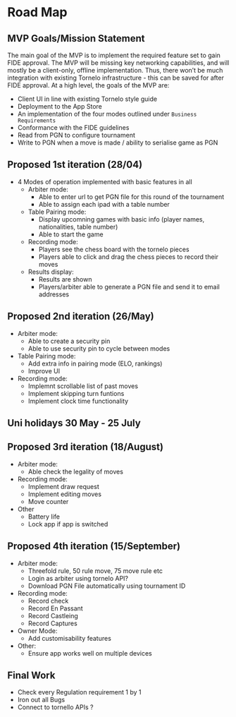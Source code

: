 # Road Map

## MVP Goals/Mission Statement
The main goal of the MVP is to implement the required feature set to gain FIDE approval. The MVP will be missing key networking capabilities, and will mostly be a client-only, offline implementation. Thus, there won’t be much integration with existing Tornelo infrastructure - this can be saved for after FIDE approval.
At a high level, the goals of the MVP are:
- Client UI in line with existing Tornelo style guide
- Deployment to the App Store
- An implementation of the four modes outlined under `Business Requirements`
- Conformance with the FIDE guidelines
- Read from PGN to configure tournament
- Write to PGN when a move is made / ability to serialise game as PGN


## Proposed 1st iteration (28/04)
- 4 Modes of operation implemented with basic features in all
  - Arbiter mode:
    - Able to enter url to get PGN file for this round of the tournament
    - Able to assign each ipad with a table number
  - Table Pairing mode:
    - Display upcomning games with basic info (player names, nationalities, table number)
    - Able to start the game
  - Recording mode:
    - Players see the chess board with the tornelo pieces 
    - Players able to click and drag the chess pieces to record their moves
  - Results display:
    - Results are shown
    - Players/arbiter able to generate a PGN file and send it to email addresses

## Proposed 2nd iteration (26/May)
  - Arbiter mode:
    - Able to create a security pin 
    - Able to use security pin to cycle between modes
  - Table Pairing mode:
    - Add extra info in pairing mode (ELO, rankings)
    - Improve UI
  - Recording mode:
    - Implemnt scrollable list of past moves 
    - Implement skipping turn funtions
    - Implement clock time functionality

## Uni holidays 30 May - 25 July

## Proposed 3rd iteration (18/August)
  - Arbiter mode:
    - Able check the legality of moves
  - Recording mode:
    - Implement draw request
    - Implement editing moves
    - Move counter
  - Other
    - Battery life   
    - Lock app if app is switched

## Proposed 4th iteration (15/September)
  - Arbiter mode:
    - Threefold rule, 50 rule move, 75 move rule etc
    - Login as arbiter using tornelo API?
    - Download PGN File automatically using tournament ID
  - Recording mode:
    -  Record check
    -  Record En Passant
    -  Record Castleing
    -  Record Captures 
  - Owner Mode:
    - Add customisability features 
  - Other:
    - Ensure app works well on multiple devices


## Final Work
- Check every Regulation requirement 1 by 1
- Iron out all Bugs
- Connect to tornello APIs ?






